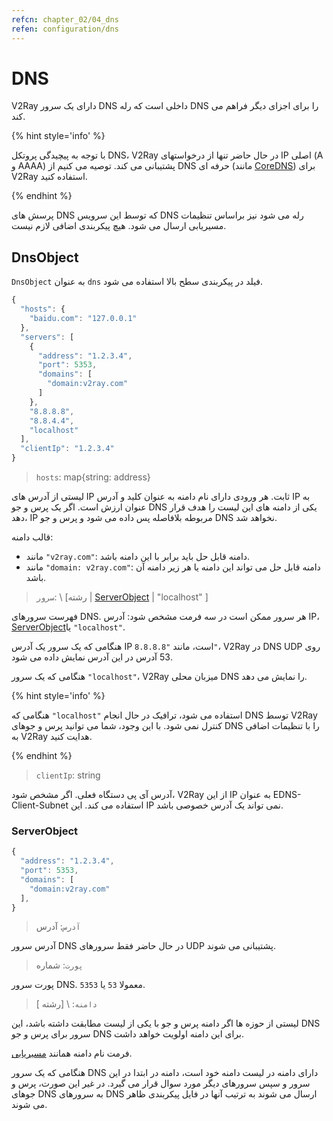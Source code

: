 ```yaml
---
refcn: chapter_02/04_dns
refen: configuration/dns
---
```

# DNS

V2Ray دارای یک سرور DNS داخلی است که رله DNS را برای اجزای دیگر فراهم می کند.

{% hint style='info' %}

با توجه به پیچیدگی پروتکل DNS، V2Ray در حال حاضر تنها از درخواستهای IP اصلی (A و AAAA) پشتیبانی می کند. توصیه می کنیم از DNS حرفه ای (مانند [CoreDNS](https://coredns.io/)) برای V2Ray استفاده کنید.

{% endhint %}

پرسش های DNS که توسط این سرویس DNS رله می شود نیز براساس تنظیمات مسیریابی ارسال می شود. هیچ پیکربندی اضافی لازم نیست.

## DnsObject

`DnsObject` به عنوان `dns` فیلد در پیکربندی سطح بالا استفاده می شود.

```javascript
{
  "hosts": {
    "baidu.com": "127.0.0.1"
  },
  "servers": [
    {
      "address": "1.2.3.4",
      "port": 5353,
      "domains": [
        "domain:v2ray.com"
      ]
    },
    "8.8.8.8",
    "8.8.4.4",
    "localhost"
  ],
  "clientIp": "1.2.3.4"
}
```

> `hosts`: map{string: address}

لیستی از آدرس های IP ثابت. هر ورودی دارای نام دامنه به عنوان کلید و آدرس IP به عنوان ارزش است. اگر یک پرس و جو DNS یکی از دامنه های این لیست را هدف قرار دهد، IP مربوطه بلافاصله پس داده می شود و پرس و جو DNS نخواهد شد.

قالب دامنه:

* مانند `"v2ray.com"`: دامنه قابل حل باید برابر با این دامنه باشد.
* مانند `"domain: v2ray.com"`: دامنه قابل حل می تواند این دامنه یا هر زیر دامنه آن باشد.

> `سرور`: \ [رشته | [ServerObject](#serverobject) | "localhost" \]

فهرست سرورهای DNS. هر سرور ممکن است در سه فرمت مشخص شود: آدرس IP، [ServerObject](#serverobject)یا `"localhost"`.

هنگامی که یک سرور یک آدرس IP است، مانند `"8.8.8.8"`، V2Ray در DNS UDP روی 53 آدرس در این آدرس نمایش داده می شود.

هنگامی که یک سرور `"localhost"`، V2Ray میزبان محلی DNS را نمایش می دهد.

{% hint style='info' %}

هنگامی که `"localhost"` استفاده می شود، ترافیک در حال انجام DNS توسط V2Ray کنترل نمی شود. با این وجود، شما می توانید پرس و جوهای DNS را با تنظیمات اضافی به V2Ray هدایت کنید.

{% endhint %}

> `clientIp`: string

آدرس آی پی دستگاه فعلی. اگر مشخص شود، V2Ray از این IP به عنوان EDNS-Client-Subnet استفاده می کند. این IP نمی تواند یک آدرس خصوصی باشد.

### ServerObject

```javascript
{
  "address": "1.2.3.4",
  "port": 5353,
  "domains": [
    "domain:v2ray.com"
  ],
}
```

> `آدرس`: آدرس

آدرس سرور DNS در حال حاضر فقط سرورهای UDP پشتیبانی می شوند.

> `پورت`: شماره

پورت سرور DNS. معمولا `53` یا `5353`.

> `دامنه`: \ [رشته \]

لیستی از حوزه ها اگر دامنه پرس و جو با یکی از لیست مطابقت داشته باشد، این DNS سرور برای پرس و جو DNS برای این دامنه اولویت خواهد داشت.

فرمت نام دامنه همانند [مسیریابی](routing.md).

هنگامی که یک سرور DNS دارای دامنه در لیست دامنه خود است، دامنه در ابتدا در این سرور و سپس سرورهای دیگر مورد سوال قرار می گیرد. در غیر این صورت، پرس و جوهای DNS به سرورهای DNS ارسال می شوند به ترتیب آنها در فایل پیکربندی ظاهر می شوند.